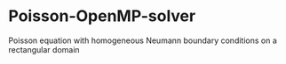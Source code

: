 # Poisson-OpenMP-solver
Poisson equation with homogeneous Neumann boundary conditions on a rectangular domain

